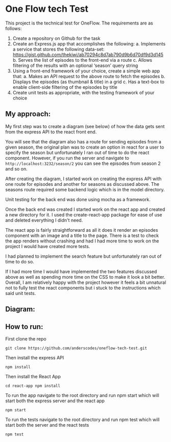 # One Flow tech Test

This project is the technical test for OneFlow. The requirements are as follows:

1. Create a repository on Github for the task
2. Create an Express.js app that accomplishes the following:
  a. Implements a service that stores the following data-set:
  https://gist.github.com/thekiwi/ab70294c8d7ab790d9b6d70df9d3d145
  b. Serves the list of episodes to the front-end via a route
  c. Allows filtering of the results with an optional ‘season’ query string
3. Using a front-end framework of your choice, create a simple web app that:
  a. Makes an API request to the above route to fetch the episodes
  b. Displays the episodes (as thumbnail & title) in a grid
  c. Has a text-box to enable client-side filtering of the episodes by title
4. Create unit tests as appropriate, with the testing framework of your choice

## My approach:

My first step was to create a diagram (see below) of how the data gets sent from the express API to the react front end.

You will see that the diagram also has a route for sending episodes from a given season, the original plan was to create an option in react for a user to specify the season but unfortunately I ran out of time to do the react component. However, if you run the server and navigate to `http://localhost:3232/season/2` you can see the episodes from season 2 and so on.

After creating the diagram, I started work on creating the express API with one route for episodes and another for seasons as discussed above. The seasons route required some backend logic which is in the model directory.

Unit testing for the back end was done using mocha as a framework.

Once the back end was created I started work on the react app and created a new directory for it. I used the create-react-app package for ease of use and deleted everything I didn't need.

The react app is fairly straightforward as all it does it render an episodes component with an image and a title to the page. There is a test to check the app renders without crashing and had I had more time to work on the project I would have created more tests.

I had planned to implement the search feature but unfortunately ran out of time to do so.

If I had more time I would have implemented the two features discussed above as well as spending more time on the CSS to make it look a bit better.
Overall, I am relatively happy with the project however it feels a bit unnatural not to fully test the react components but i stuck to the instructions which said unit tests.

## Diagram:


## How to run:

First clone the repo

`git clone https://github.com/anderscodes/oneflow-tech-test.git`

Then install the express API

`npm install`

Then install the React App

`cd react-app npm install`

To run the app navigate to the root directory and run npm start which will start both the express server and the react app

`npm start`

To run the tests navigate to the root directory and run npm test which will start both the server and the react tests

`npm test`
